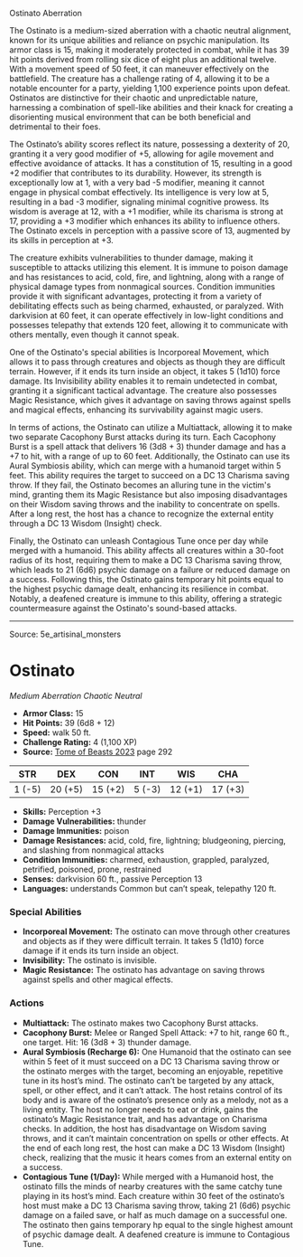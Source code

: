 <MonsterName/>Ostinato</MonsterName>
<CreatureType/>Aberration</CreatureType>

<summary>The Ostinato is a medium-sized aberration with a chaotic neutral alignment, known for its unique abilities and reliance on psychic manipulation. Its armor class is 15, making it moderately protected in combat, while it has 39 hit points derived from rolling six dice of eight plus an additional twelve. With a movement speed of 50 feet, it can maneuver effectively on the battlefield. The creature has a challenge rating of 4, allowing it to be a notable encounter for a party, yielding 1,100 experience points upon defeat. Ostinatos are distinctive for their chaotic and unpredictable nature, harnessing a combination of spell-like abilities and their knack for creating a disorienting musical environment that can be both beneficial and detrimental to their foes.</summary>

<detail>

The Ostinato’s ability scores reflect its nature, possessing a dexterity of 20, granting it a very good modifier of +5, allowing for agile movement and effective avoidance of attacks. It has a constitution of 15, resulting in a good +2 modifier that contributes to its durability. However, its strength is exceptionally low at 1, with a very bad -5 modifier, meaning it cannot engage in physical combat effectively. Its intelligence is very low at 5, resulting in a bad -3 modifier, signaling minimal cognitive prowess. Its wisdom is average at 12, with a +1 modifier, while its charisma is strong at 17, providing a +3 modifier which enhances its ability to influence others. The Ostinato excels in perception with a passive score of 13, augmented by its skills in perception at +3. 

The creature exhibits vulnerabilities to thunder damage, making it susceptible to attacks utilizing this element. It is immune to poison damage and has resistances to acid, cold, fire, and lightning, along with a range of physical damage types from nonmagical sources. Condition immunities provide it with significant advantages, protecting it from a variety of debilitating effects such as being charmed, exhausted, or paralyzed. With darkvision at 60 feet, it can operate effectively in low-light conditions and possesses telepathy that extends 120 feet, allowing it to communicate with others mentally, even though it cannot speak.

One of the Ostinato's special abilities is Incorporeal Movement, which allows it to pass through creatures and objects as though they are difficult terrain. However, if it ends its turn inside an object, it takes 5 (1d10) force damage. Its Invisibility ability enables it to remain undetected in combat, granting it a significant tactical advantage. The creature also possesses Magic Resistance, which gives it advantage on saving throws against spells and magical effects, enhancing its survivability against magic users.

In terms of actions, the Ostinato can utilize a Multiattack, allowing it to make two separate Cacophony Burst attacks during its turn. Each Cacophony Burst is a spell attack that delivers 16 (3d8 + 3) thunder damage and has a +7 to hit, with a range of up to 60 feet. Additionally, the Ostinato can use its Aural Symbiosis ability, which can merge with a humanoid target within 5 feet. This ability requires the target to succeed on a DC 13 Charisma saving throw. If they fail, the Ostinato becomes an alluring tune in the victim's mind, granting them its Magic Resistance but also imposing disadvantages on their Wisdom saving throws and the inability to concentrate on spells. After a long rest, the host has a chance to recognize the external entity through a DC 13 Wisdom (Insight) check.

Finally, the Ostinato can unleash Contagious Tune once per day while merged with a humanoid. This ability affects all creatures within a 30-foot radius of its host, requiring them to make a DC 13 Charisma saving throw, which leads to 21 (6d6) psychic damage on a failure or reduced damage on a success. Following this, the Ostinato gains temporary hit points equal to the highest psychic damage dealt, enhancing its resilience in combat. Notably, a deafened creature is immune to this ability, offering a strategic countermeasure against the Ostinato's sound-based attacks.</detail>



---

Source: 5e_artisinal_monsters

# Ostinato

*Medium* *Aberration* *Chaotic Neutral*

- **Armor Class:** 15
- **Hit Points:** 39 (6d8 + 12)
- **Speed:** walk 50 ft.
- **Challenge Rating:** 4 (1,100 XP)
- **Source:** [Tome of Beasts 2023](https://koboldpress.com/kpstore/product/tome-of-beasts-1-2023-edition/) page 292

| STR | DEX | CON | INT | WIS | CHA |
| --- | --- | --- | --- | --- | --- |
| 1 (-5) | 20 (+5) | 15 (+2) | 5 (-3) | 12 (+1) | 17 (+3) |

- **Skills:** Perception +3
- **Damage Vulnerabilities:** thunder
- **Damage Immunities:** poison
- **Damage Resistances:** acid, cold, fire, lightning; bludgeoning, piercing, and slashing from nonmagical attacks
- **Condition Immunities:** charmed, exhaustion, grappled, paralyzed, petrified, poisoned, prone, restrained
- **Senses:** darkvision 60 ft., passive Perception 13
- **Languages:** understands Common but can’t speak, telepathy 120 ft.

### Special Abilities

- **Incorporeal Movement:** The ostinato can move through other creatures and objects as if they were difficult terrain. It takes 5 (1d10) force damage if it ends its turn inside an object.
- **Invisibility:** The ostinato is invisible.
- **Magic Resistance:** The ostinato has advantage on saving throws against spells and other magical effects.

### Actions

- **Multiattack:** The ostinato makes two Cacophony Burst attacks.
- **Cacophony Burst:** Melee or Ranged Spell Attack: +7 to hit, range 60 ft., one target. Hit: 16 (3d8 + 3) thunder damage.
- **Aural Symbiosis (Recharge 6):** One Humanoid that the ostinato can see within 5 feet of it must succeed on a DC 13 Charisma saving throw or the ostinato merges with the target, becoming an enjoyable, repetitive tune in its host’s mind. The ostinato can’t be targeted by any attack, spell, or other effect, and it can’t attack. The host retains control of its body and is aware of the ostinato’s presence only as a melody, not as a living entity. The host no longer needs to eat or drink, gains the ostinato’s Magic Resistance trait, and has advantage on Charisma checks. In addition, the host has disadvantage on Wisdom saving throws, and it can’t maintain concentration on spells or other effects. At the end of each long rest, the host can make a DC 13 Wisdom (Insight) check, realizing that the music it hears comes from an external entity on a success.
- **Contagious Tune (1/Day):** While merged with a Humanoid host, the ostinato fills the minds of nearby creatures with the same catchy tune playing in its host’s mind. Each creature within 30 feet of the ostinato’s host must make a DC 13 Charisma saving throw, taking 21 (6d6) psychic damage on a failed save, or half as much damage on a successful one. The ostinato then gains temporary hp equal to the single highest amount of psychic damage dealt. A deafened creature is immune to Contagious Tune.


